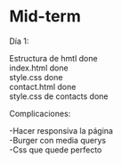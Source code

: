 # Mid-term

Día 1:

Estructura de hmtl done <br>
index.html done <br>
style.css done <br>
contact.html done <br>
style.css de contacts done

Complicaciones:

-Hacer responsiva la página <br>
-Burger con media querys <br>
-Css que quede perfecto
